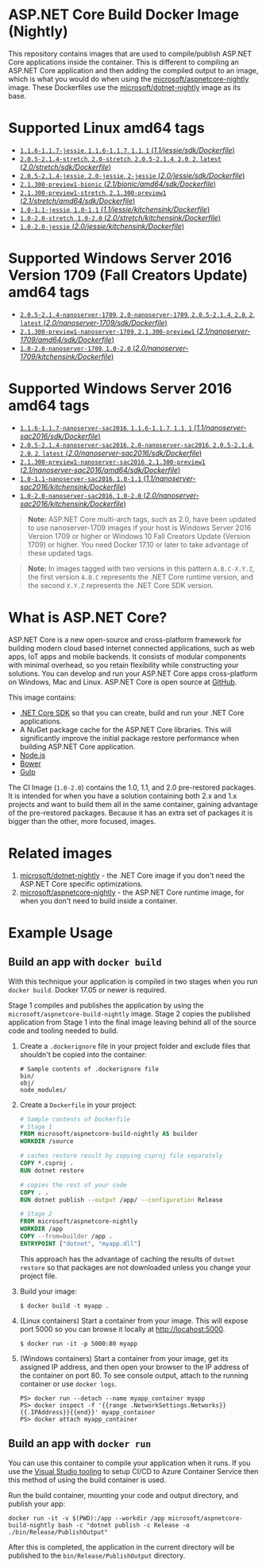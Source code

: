 
ASP.NET Core Build Docker Image (Nightly)
=========================================

This repository contains images that are used to compile/publish ASP.NET Core applications inside the container. This is different to compiling an ASP.NET Core application and then adding the compiled output to an image, which is what you would do when using the [microsoft/aspnetcore-nightly](https://hub.docker.com/r/microsoft/aspnetcore-nightly/) image. These Dockerfiles use the [microsoft/dotnet-nightly](https://hub.docker.com/r/microsoft/dotnet-nightly/) image as its base.

# Supported Linux amd64 tags

- [`1.1.6-1.1.7-jessie`, `1.1.6-1.1.7`, `1.1`, `1` (*1.1/jessie/sdk/Dockerfile*)](https://github.com/aspnet/aspnet-docker/blob/dev/1.1/jessie/sdk/Dockerfile)
- [`2.0.5-2.1.4-stretch`, `2.0-stretch`, `2.0.5-2.1.4`, `2.0`, `2`, `latest` (*2.0/stretch/sdk/Dockerfile*)](https://github.com/aspnet/aspnet-docker/blob/dev/2.0/stretch/sdk/Dockerfile)
- [`2.0.5-2.1.4-jessie`, `2.0-jessie`, `2-jessie` (*2.0/jessie/sdk/Dockerfile*)](https://github.com/aspnet/aspnet-docker/blob/dev/2.0/jessie/sdk/Dockerfile)
- [`2.1.300-preview1-bionic` (*2.1/bionic/amd64/sdk/Dockerfile*)](https://github.com/aspnet/aspnet-docker/blob/dev/2.1/bionic/amd64/sdk/Dockerfile)
- [`2.1.300-preview1-stretch`, `2.1.300-preview1` (*2.1/stretch/amd64/sdk/Dockerfile*)](https://github.com/aspnet/aspnet-docker/blob/dev/2.1/stretch/amd64/sdk/Dockerfile)
- [`1.0-1.1-jessie`, `1.0-1.1` (*1.1/jessie/kitchensink/Dockerfile*)](https://github.com/aspnet/aspnet-docker/blob/dev/1.1/jessie/kitchensink/Dockerfile)
- [`1.0-2.0-stretch`, `1.0-2.0` (*2.0/stretch/kitchensink/Dockerfile*)](https://github.com/aspnet/aspnet-docker/blob/dev/2.0/stretch/kitchensink/Dockerfile)
- [`1.0-2.0-jessie` (*2.0/jessie/kitchensink/Dockerfile*)](https://github.com/aspnet/aspnet-docker/blob/dev/2.0/jessie/kitchensink/Dockerfile)

# Supported Windows Server 2016 Version 1709 (Fall Creators Update) amd64 tags

- [`2.0.5-2.1.4-nanoserver-1709`, `2.0-nanoserver-1709`, `2.0.5-2.1.4`, `2.0`, `2`, `latest` (*2.0/nanoserver-1709/sdk/Dockerfile*)](https://github.com/aspnet/aspnet-docker/blob/dev/2.0/nanoserver-1709/sdk/Dockerfile)
- [`2.1.300-preview1-nanoserver-1709`, `2.1.300-preview1` (*2.1/nanoserver-1709/amd64/sdk/Dockerfile*)](https://github.com/aspnet/aspnet-docker/blob/dev/2.1/nanoserver-1709/amd64/sdk/Dockerfile)
- [`1.0-2.0-nanoserver-1709`, `1.0-2.0` (*2.0/nanoserver-1709/kitchensink/Dockerfile*)](https://github.com/aspnet/aspnet-docker/blob/dev/2.0/nanoserver-1709/kitchensink/Dockerfile)

# Supported Windows Server 2016 amd64 tags

- [`1.1.6-1.1.7-nanoserver-sac2016`, `1.1.6-1.1.7`, `1.1`, `1` (*1.1/nanoserver-sac2016/sdk/Dockerfile*)](https://github.com/aspnet/aspnet-docker/blob/dev/1.1/nanoserver-sac2016/sdk/Dockerfile)
- [`2.0.5-2.1.4-nanoserver-sac2016`, `2.0-nanoserver-sac2016`, `2.0.5-2.1.4`, `2.0`, `2`, `latest` (*2.0/nanoserver-sac2016/sdk/Dockerfile*)](https://github.com/aspnet/aspnet-docker/blob/dev/2.0/nanoserver-sac2016/sdk/Dockerfile)
- [`2.1.300-preview1-nanoserver-sac2016`, `2.1.300-preview1` (*2.1/nanoserver-sac2016/amd64/sdk/Dockerfile*)](https://github.com/aspnet/aspnet-docker/blob/dev/2.1/nanoserver-sac2016/amd64/sdk/Dockerfile)
- [`1.0-1.1-nanoserver-sac2016`, `1.0-1.1` (*1.1/nanoserver-sac2016/kitchensink/Dockerfile*)](https://github.com/aspnet/aspnet-docker/blob/dev/1.1/nanoserver-sac2016/kitchensink/Dockerfile)
- [`1.0-2.0-nanoserver-sac2016`, `1.0-2.0` (*2.0/nanoserver-sac2016/kitchensink/Dockerfile*)](https://github.com/aspnet/aspnet-docker/blob/dev/2.0/nanoserver-sac2016/kitchensink/Dockerfile)

>**Note:** ASP.NET Core multi-arch tags, such as 2.0, have been updated to use nanoserver-1709 images if your host is Windows Server 2016 Version 1709 or higher or Windows 10 Fall Creators Update (Version 1709) or higher. You need Docker 17.10 or later to take advantage of these updated tags.

>**Note:** In images tagged with two versions in this pattern `A.B.C-X.Y.Z`, the first version `A.B.C` represents the .NET Core runtime version, and the second `X.Y.Z` represents the .NET Core SDK version.

# What is ASP.NET Core?

ASP.NET Core is a new open-source and cross-platform framework for building modern cloud based internet connected applications, such as web apps, IoT apps and mobile backends. It consists of modular components with minimal overhead, so you retain flexibility while constructing your solutions. You can develop and run your ASP.NET Core apps cross-platform on Windows, Mac and Linux. ASP.NET Core is open source at [GitHub](https://github.com/aspnet).

This image contains:

- [.NET Core SDK](https://github.com/dotnet/cli) so that you can create, build and run your .NET Core applications.
- A NuGet package cache for the ASP.NET Core libraries.  This will significantly improve the initial package restore performance when building ASP.NET Core application.
- [Node.js](https://nodejs.org)
- [Bower](https://bower.io/)
- [Gulp](http://gulpjs.com/)

The CI Image (`1.0-2.0`) contains the 1.0, 1.1, and 2.0 pre-restored packages. It is intended for when you have a solution containing both 2.x and 1.x projects and want to build them all in the same container, gaining advantage of the pre-restored packages. Because it has an extra set of packages it is bigger than the other, more focused, images.

# Related images

1. [microsoft/dotnet-nightly](https://hub.docker.com/r/microsoft/dotnet-nightly/) - the .NET Core image if you don't need the ASP.NET Core specific optimizations.
2. [microsoft/aspnetcore-nightly](https://hub.docker.com/r/microsoft/aspnetcore-nightly/) - the ASP.NET Core runtime image, for when you don't need to build inside a container.

# Example Usage

## Build an app with `docker build`

With this technique your application is compiled in two stages when you run `docker build`. Docker 17.05 or newer is required.

Stage 1 compiles and publishes the application by using the `microsoft/aspnetcore-build-nightly` image. Stage 2 copies the published application
from Stage 1 into the final image leaving behind all of the source code and tooling needed to build.

1. Create a `.dockerignore` file in your project folder and exclude files that shouldn't be copied into the container:

    ```
    # Sample contents of .dockerignore file
    bin/
    obj/
    node_modules/
    ```

1. Create a `Dockerfile` in your project:

    ```Dockerfile
    # Sample contents of Dockerfile
    # Stage 1
    FROM microsoft/aspnetcore-build-nightly AS builder
    WORKDIR /source

    # caches restore result by copying csproj file separately
    COPY *.csproj .
    RUN dotnet restore

    # copies the rest of your code
    COPY . .
    RUN dotnet publish --output /app/ --configuration Release

    # Stage 2
    FROM microsoft/aspnetcore-nightly
    WORKDIR /app
    COPY --from=builder /app .
    ENTRYPOINT ["dotnet", "myapp.dll"]
    ```

    This approach has the advantage of caching the results of `dotnet restore` so that packages are not downloaded unless you change your
    project file.

1. Build your image:

    ```
    $ docker build -t myapp .
    ```

1. (Linux containers) Start a container from your image. This will expose port 5000 so you can browse it locally at <http://locahost:5000>.

    ```
    $ docker run -it -p 5000:80 myapp
    ```

1. (Windows containers) Start a container from your image, get its assigned IP address, and then open your browser to the IP address
    of the container on port 80. To see console output, attach to the running container or use `docker logs`.

    ```
    PS> docker run --detach --name myapp_container myapp
    PS> docker inspect -f '{{range .NetworkSettings.Networks}}{{.IPAddress}}{{end}}' myapp_container
    PS> docker attach myapp_container
    ```

## Build an app with `docker run`

You can use this container to compile your application when it runs. If you use the [Visual Studio tooling](https://blogs.msdn.microsoft.com/webdev/2016/11/16/new-docker-tools-for-visual-studio/) to setup CI/CD to Azure Container Service then this method of using the build container is used.

Run the build container, mounting your code and output directory, and publish your app:

```
docker run -it -v $(PWD):/app --workdir /app microsoft/aspnetcore-build-nightly bash -c "dotnet publish -c Release -o ./bin/Release/PublishOutput"
```

After this is completed, the application in the current directory will be published to the `bin/Release/PublishOutput` directory.
